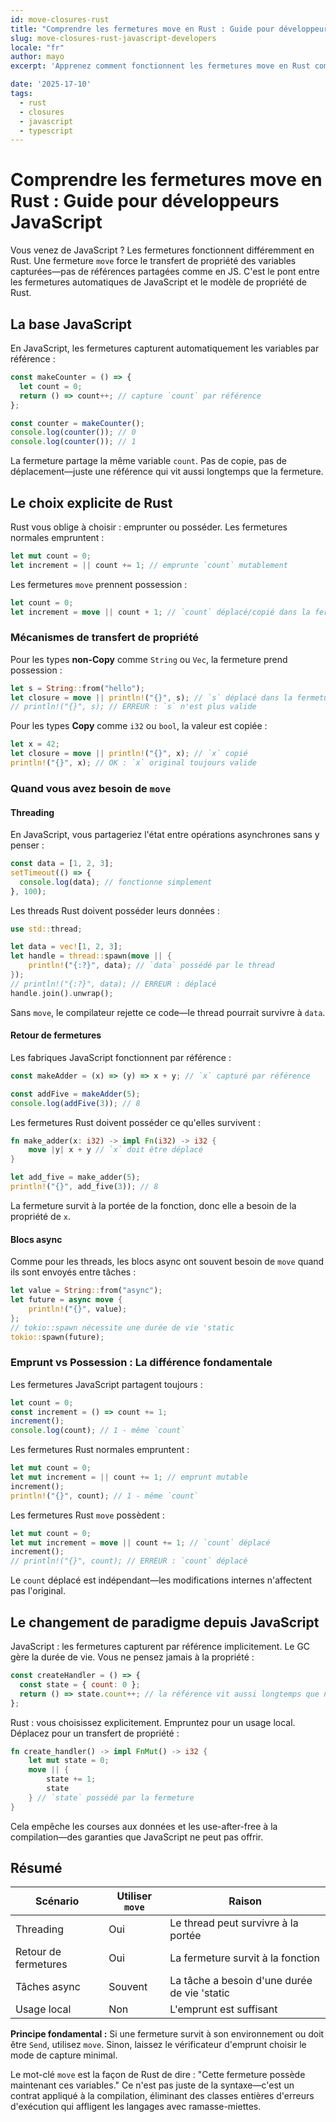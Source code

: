 ```yaml
---
id: move-closures-rust
title: "Comprendre les fermetures move en Rust : Guide pour développeurs JavaScript"
slug: move-closures-rust-javascript-developers
locale: "fr"
author: mayo
excerpt: 'Apprenez comment fonctionnent les fermetures move en Rust comparées aux fermetures JavaScript - propriété, threading et quand utiliser le mot-clé move'

date: '2025-17-10'
tags:
  - rust
  - closures
  - javascript
  - typescript
---
```


# Comprendre les fermetures move en Rust : Guide pour développeurs JavaScript

Vous venez de JavaScript ? Les fermetures fonctionnent différemment en Rust. Une fermeture `move` force le transfert de propriété des variables capturées—pas de références partagées comme en JS. C'est le pont entre les fermetures automatiques de JavaScript et le modèle de propriété de Rust.

## La base JavaScript

En JavaScript, les fermetures capturent automatiquement les variables par référence :

```javascript
const makeCounter = () => {
  let count = 0;
  return () => count++; // capture `count` par référence
};

const counter = makeCounter();
console.log(counter()); // 0
console.log(counter()); // 1
```

La fermeture partage la même variable `count`. Pas de copie, pas de déplacement—juste une référence qui vit aussi longtemps que la fermeture.

## Le choix explicite de Rust

Rust vous oblige à choisir : emprunter ou posséder. Les fermetures normales empruntent :

```rust
let mut count = 0;
let increment = || count += 1; // emprunte `count` mutablement
```

Les fermetures `move` prennent possession :

```rust
let count = 0;
let increment = move || count + 1; // `count` déplacé/copié dans la fermeture
```

### Mécanismes de transfert de propriété

Pour les types **non-Copy** comme `String` ou `Vec`, la fermeture prend possession :

```rust
let s = String::from("hello");
let closure = move || println!("{}", s); // `s` déplacé dans la fermeture
// println!("{}", s); // ERREUR : `s` n'est plus valide
```

Pour les types **Copy** comme `i32` ou `bool`, la valeur est copiée :

```rust
let x = 42;
let closure = move || println!("{}", x); // `x` copié
println!("{}", x); // OK : `x` original toujours valide
```

### Quand vous avez besoin de `move`

#### Threading

En JavaScript, vous partageriez l'état entre opérations asynchrones sans y penser :

```javascript
const data = [1, 2, 3];
setTimeout(() => {
  console.log(data); // fonctionne simplement
}, 100);
```

Les threads Rust doivent posséder leurs données :

```rust
use std::thread;

let data = vec![1, 2, 3];
let handle = thread::spawn(move || {
    println!("{:?}", data); // `data` possédé par le thread
});
// println!("{:?}", data); // ERREUR : déplacé
handle.join().unwrap();
```

Sans `move`, le compilateur rejette ce code—le thread pourrait survivre à `data`.

#### Retour de fermetures

Les fabriques JavaScript fonctionnent par référence :

```javascript
const makeAdder = (x) => (y) => x + y; // `x` capturé par référence

const addFive = makeAdder(5);
console.log(addFive(3)); // 8
```

Les fermetures Rust doivent posséder ce qu'elles survivent :

```rust
fn make_adder(x: i32) -> impl Fn(i32) -> i32 {
    move |y| x + y // `x` doit être déplacé
}

let add_five = make_adder(5);
println!("{}", add_five(3)); // 8
```

La fermeture survit à la portée de la fonction, donc elle a besoin de la propriété de `x`.

#### Blocs async

Comme pour les threads, les blocs async ont souvent besoin de `move` quand ils sont envoyés entre tâches :

```rust
let value = String::from("async");
let future = async move {
    println!("{}", value);
};
// tokio::spawn nécessite une durée de vie 'static
tokio::spawn(future);
```

### Emprunt vs Possession : La différence fondamentale

Les fermetures JavaScript partagent toujours :

```javascript
let count = 0;
const increment = () => count += 1;
increment();
console.log(count); // 1 - même `count`
```

Les fermetures Rust normales empruntent :

```rust
let mut count = 0;
let mut increment = || count += 1; // emprunt mutable
increment();
println!("{}", count); // 1 - même `count`
```

Les fermetures Rust `move` possèdent :

```rust
let mut count = 0;
let mut increment = move || count += 1; // `count` déplacé
increment();
// println!("{}", count); // ERREUR : `count` déplacé
```

Le `count` déplacé est indépendant—les modifications internes n'affectent pas l'original.

## Le changement de paradigme depuis JavaScript

JavaScript : les fermetures capturent par référence implicitement. Le GC gère la durée de vie. Vous ne pensez jamais à la propriété :

```javascript
const createHandler = () => {
  const state = { count: 0 };
  return () => state.count++; // la référence vit aussi longtemps que nécessaire
};
```

Rust : vous choisissez explicitement. Empruntez pour un usage local. Déplacez pour un transfert de propriété :

```rust
fn create_handler() -> impl FnMut() -> i32 {
    let mut state = 0;
    move || {
        state += 1;
        state
    } // `state` possédé par la fermeture
}
```

Cela empêche les courses aux données et les use-after-free à la compilation—des garanties que JavaScript ne peut pas offrir.

## Résumé

| Scénario | Utiliser `move` | Raison |
|----------|-----------|---------|
| Threading | Oui | Le thread peut survivre à la portée |
| Retour de fermetures | Oui | La fermeture survit à la fonction |
| Tâches async | Souvent | La tâche a besoin d'une durée de vie 'static |
| Usage local | Non | L'emprunt est suffisant |

**Principe fondamental :** Si une fermeture survit à son environnement ou doit être `Send`, utilisez `move`. Sinon, laissez le vérificateur d'emprunt choisir le mode de capture minimal.

Le mot-clé `move` est la façon de Rust de dire : "Cette fermeture possède maintenant ces variables." Ce n'est pas juste de la syntaxe—c'est un contrat appliqué à la compilation, éliminant des classes entières d'erreurs d'exécution qui affligent les langages avec ramasse-miettes.

